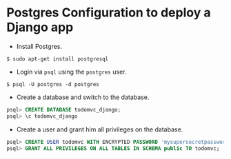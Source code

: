 # Postgres Configuration to deploy a Django app

- Install Postgres.

```shell
$ sudo apt-get install postgresql
```

- Login via `psql` using the `postgres` user.

```shell
$ psql -U postgres -d postgres
```

- Create a database and switch to the database.

```sql
psql> CREATE DATABASE todomvc_django;
psql> \c todomvc_django
```

- Create a user and grant him all privileges on the database.

```sql
psql> CREATE USER todomvc WITH ENCRYPTED PASSWORD 'mysupersecretpassword';
psql> GRANT ALL PRIVILEGES ON ALL TABLES IN SCHEMA public TO todomvc;
```
